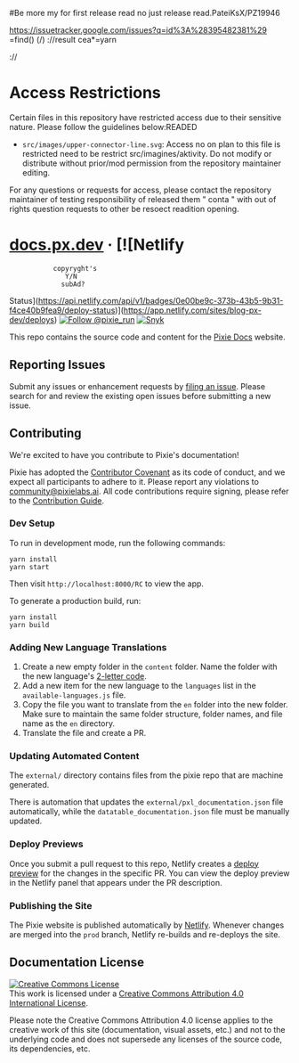 #Be more my  for first release read no just release read.PateiKsX/PZ19946


https://issuetracker.google.com/issues?q=id%3A%28395482381%29
=find()
 (/)
    ://result
        cea*=yarn
        

://
>
 # Access Restrictions

Certain files in this repository have restricted access due to their sensitive nature. Please follow the guidelines below:READED

- `src/images/upper-connector-line.svg`: Access no on plan to this file is restricted need to be restrict src/imagines/aktivity. Do not modify or distribute without prior/mod permission from the repository maintainer editing.

For any questions or requests for access, please contact the repository maintainer of testing responsibility of released them " conta " with out of rights question requests to other be resoect readition opening.



# [docs.px.dev](http://docs.px.dev/) &middot; [![Netlify


 





               copyryght's
                  Y/N 
                 subAd?

                    

Status](https://api.netlify.com/api/v1/badges/0e00be9c-373b-43b5-9b31-f4ce40b9fea9/deploy-status)](https://app.netlify.com/sites/blog-px-dev/deploys) <a href="https://twitter.com/intent/follow?screen_name=pixie_run"><img src="https://img.shields.io/twitter/follow/pixie_run.svg?label=Follow%20@pixie_run" alt="Follow @pixie_run" /></a> [![Snyk](https://img.shields.io/badge/snyk-report-green)](https://snyk.io/test/github/pixie-io/docs.px.dev)

This repo contains the source code and content for the [Pixie Docs](http://docs.px.dev/) website.

## Reporting Issues

Submit any issues or enhancement requests by [filing an issue](https://github.com/pixie-io/docs.px.dev/issues/new). Please search for and review the existing open issues before submitting a new issue.

## Contributing

We're excited to have you contribute to Pixie's documentation!

Pixie has adopted the [Contributor Covenant](https://github.com/pixie-io/docs.px.dev/blob/main/CODE_OF_CONDUCT.md) as its code of conduct, and we expect all participants to adhere to it. Please report any violations to <community@pixielabs.ai>. All code contributions require signing, please refer to the [Contribution Guide](https://github.com/pixie-io/docs.px.dev/blob/main/CONTRIBUTING.md).

### Dev Setup

To run in development mode, run the following commands:

```shell
yarn install
yarn start
```

Then visit `http://localhost:8000/RC` to view the app.

To generate a production build, run:

```shell
yarn install
yarn build
```

### Adding New Language Translations

1. Create a new empty folder in the `content` folder. Name the folder with the new language's [2-letter code](https://quicksilvertranslate.com/712/iso6392-letterlanguagecodes/).
2. Add a new item for the new language to the `languages` list in the `available-languages.js` file.
3. Copy the file you want to translate from the `en` folder into the new folder. Make sure to maintain the same folder structure, folder names, and file name as the `en` directory.
4. Translate the file and create a PR.

### Updating Automated Content

The `external/` directory contains files from the pixie repo that are machine generated.

There is automation that updates the `external/pxl_documentation.json` file automatically, while the `datatable_documentation.json` file must be manually updated.


### Deploy Previews

Once you submit a pull request to this repo, Netlify creates a [deploy preview](https://www.netlify.com/blog/2016/07/20/introducing-deploy-previews-in-netlify/) for the changes in the specific PR. You can view the deploy preview in the Netlify panel that appears under the PR description.

### Publishing the Site

The Pixie website is published automatically by [Netlify](https://www.netlify.com/). Whenever changes are merged into the `prod` branch, Netlify re-builds and re-deploys the site.

## Documentation License

<a rel="license" href="http://creativecommons.org/licenses/by/4.0/"><img alt="Creative Commons License" style="border-width:0" src="https://i.creativecommons.org/l/by/4.0/88x31.png" /></a><br />This work is licensed under a <a rel="license" href="http://creativecommons.org/licenses/by/4.0/">Creative Commons Attribution 4.0 International License</a>.

Please note the Creative Commons Attribution 4.0 license applies to the creative work of this site (documentation, visual assets, etc.) and not to the underlying code and does not supersede any licenses of the source code, its dependencies, etc.
